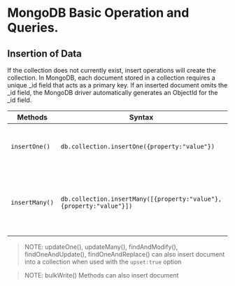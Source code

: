 # MongoDB Basic Operation and Queries.

## Insertion of Data

If the collection does not currently exist, insert operations will create the
collection. In MongoDB, each document stored in a collection requires a unique
\_id field that acts as a primary key. If an inserted document omits the \_id
field, the MongoDB driver automatically generates an ObjectId for the \_id
field.

| Methods        | Syntax                                                              | Example                                                                                                                                                                                                                                                                                             | Description                                | Return Type                                                              |
| -------------- | ------------------------------------------------------------------- | --------------------------------------------------------------------------------------------------------------------------------------------------------------------------------------------------------------------------------------------------------------------------------------------------- | ------------------------------------------ | ------------------------------------------------------------------------ |
| `insertOne()`  | `db.collection.insertOne({property:"value"})`                       | `db.inventory.insertOne({item:"mango"})`                                                                                                                                                                                                                                                            | insert a single document into a collection | return and object containing achknowled:true, insertedId                 |
| `insertMany()` | `db.collection.insertMany([{property:"value"},{property:"value"}])` | `db.inventory.insertMany([ { item: "journal", qty: 25, tags: ["blank", "red"], size: { h: 14, w: 21, uom: "cm" } }, { item: "mat", qty: 85, tags: ["gray"], size: { h: 27.9, w: 35.5, uom: "cm" } }, { item: "mousepad", qty: 25, tags: ["gel", "blue"], size: { h: 19, w: 22.85, uom: "cm" } } ])` | insert multiple document into a collection | return an object containing achknowled: true and an array of insertedIds |

> NOTE: updateOne(), updateMany(), findAndModify(), findOneAndUpdate(),
> findOneAndReplace() can also insert document into a collection when used with
> the `upset:true` option

> NOTE: bulkWrite() Methods can also insert document
